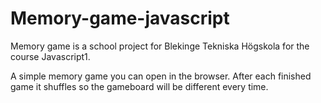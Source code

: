 # Memory-game-javascript
Memory game is a school project for Blekinge Tekniska Högskola for the course Javascript1.

A simple memory game you can open in the browser. After each finished game it shuffles so the gameboard will be different every time.
